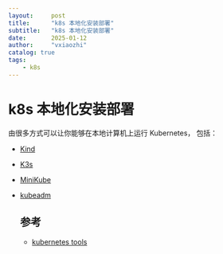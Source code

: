 ```yaml
---
layout:     post
title:      "k8s 本地化安装部署"
subtitle:   "k8s 本地化安装部署"
date:       2025-01-12
author:     "vxiaozhi"
catalog: true
tags:
    - k8s
---
```


# k8s 本地化安装部署

由很多方式可以让你能够在本地计算机上运行 Kubernetes， 包括：

- [Kind](https://github.com/kubernetes-sigs/kind/)
- [K3s](k3s)
- [MiniKube]()
- [kubeadm]()

  ## 参考

  - [kubernetes tools](https://kubernetes.io/zh-cn/docs/tasks/tools/)
